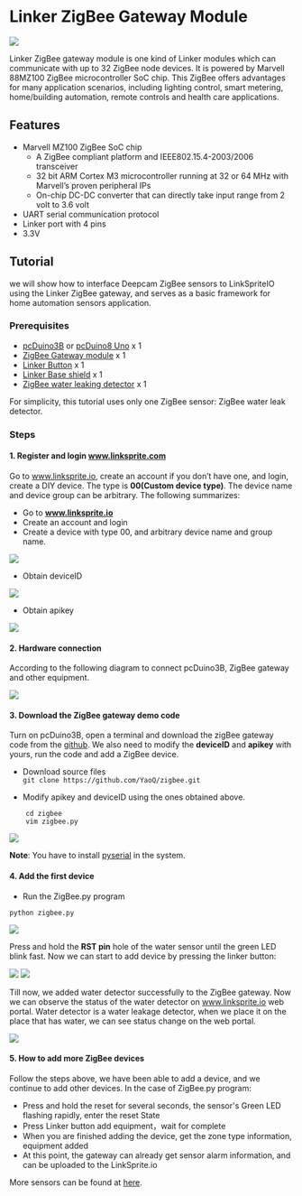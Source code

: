 # Linker ZigBee Gateway Module

![](http://openhapp.com/wp-content/uploads/2016/05/zigbee-6-768x470.jpg)

Linker ZigBee gateway module is one kind of Linker modules which can communicate with up to 32 ZigBee node devices. It is powered by Marvell 88MZ100 ZigBee microcontroller SoC chip. This ZigBee offers advantages for many application scenarios, including lighting control, smart metering, home/building automation, remote controls and health care applications.

## Features
* Marvell MZ100 ZigBee SoC chip
	* A ZigBee compliant platform and IEEE802.15.4-2003/2006 transceiver
	* 32 bit ARM Cortex M3 microcontroller running at 32 or 64 MHz with Marvell’s proven peripheral IPs 
	* On-chip DC-DC converter that can directly take input range from 2 volt to 3.6 volt 
* UART serial communication protocol
* Linker port with 4 pins
* 3.3V

## Tutorial
we will show how to interface Deepcam ZigBee sensors to LinkSpriteIO using the Linker ZigBee gateway, and serves as a basic framework for home automation sensors application.


### Prerequisites
* [pcDuino3B](http://store.cutedigi.com/pcduino3b-a20-single-board-computer-supports-arduino-programming-with-gbps-mac/) or [pcDuino8 Uno](http://store.cutedigi.com/pcduino8-uno-8-core-single-board-computer-arduino-headers-ubuntu-android/) x 1  
* [ZigBee Gateway module](http://store.cutedigi.com/linker-zigbee-module-for-deepcam-zigbee-sensors/) x 1 
* [Linker Button](http://store.cutedigi.com/button-module-of-linker-kit-for-pcduino-arduino/) x 1  
* [Linker Base shield](http://store.cutedigi.com/base-shield-of-linker-kit-for-pcduino-arduino/) x 1
* [ZigBee water leaking detector](http://store.cutedigi.com/water-detector/) x 1


For simplicity, this tutorial uses only one ZigBee sensor: ZigBee water leak detector.

### Steps

#### 1. Register and login www.linksprite.com
Go to www.linksprite.io, create an account if you don’t have one, and login, create a DIY device. The type is **00(Custom device type)**. The device name and device group can be arbitrary.  The following summarizes:

* Go to **www.linksprite.io**
* Create an account and login
* Create a device with type 00, and arbitrary device name and group name.

![](picture/1.png)

* Obtain deviceID

![](picture/2.png)

* Obtain apikey

![](picture/3.png)

#### 2. Hardware connection
According to the following diagram to connect pcDuino3B, ZigBee gateway and other equipment.

![](picture/4.png) 

#### 3. Download the ZigBee gateway demo code
Turn on pcDuino3B, open a terminal and download the zigBee gateway code from the [github](https://github.com/YaoQ/zigbee.git). We also need to modify the **deviceID** and **apikey** with yours, run the code and add a ZigBee device.

* Download source files  
`git clone https://github.com/YaoQ/zigbee.git`

* Modify apikey and deviceID using the ones obtained above.
 
```
	cd zigbee           
	vim zigbee.py  
```  

![](picture/5.png)

**Note**: You have to install [pyserial](pyserial) in the system.

#### 4. Add the first device  

* Run the ZigBee.py program  
```
python zigbee.py   
```  
![](picture/6.png)  

Press and hold the **RST pin** hole of the water sensor until the green LED blink fast.  Now we can start to add device by pressing the linker button:

![](picture/7.png) 
![](picture/8.png)  

Till now, we added water detector successfully to the ZigBee gateway. Now we can observe the status of the water detector on www.linksprite.io web portal. Water detector is a water leakage detector, when we place it on the place that has water, we can see status change on the web portal.

![](picture/9.png)

#### 5. How to add more ZigBee devices
Follow the steps above, we have been able to add a device, and we continue to add other devices. In the case of ZigBee.py program:

* Press and hold the reset for several seconds, the sensor's Green LED flashing rapidly, enter the reset State
* Press Linker button add equipment，wait for complete
* When you are finished adding the device, get the zone type information, equipment added
* At this point, the gateway can already get sensor alarm information, and can be uploaded to the LinkSprite.io

More sensors can be found at [here](http://store.cutedigi.com/sensor/).

